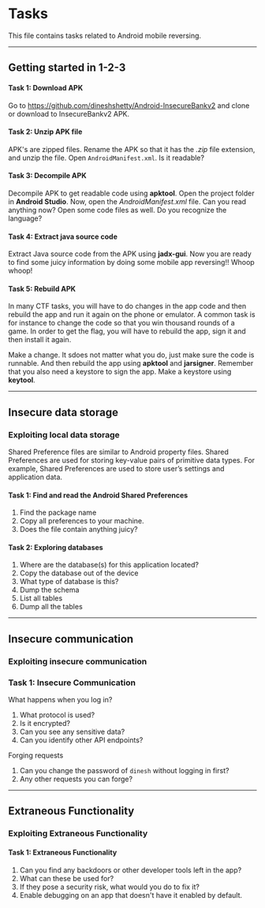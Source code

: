 # Tasks
This file contains tasks related to Android mobile reversing.

---

## Getting started in 1-2-3

#### Task 1: Download APK
Go to https://github.com/dineshshetty/Android-InsecureBankv2 
and clone or download to InsecureBankv2 APK.

#### Task 2: Unzip APK file
APK's are zipped files. Rename the APK so that it has the
_.zip_ file extension, and unzip the file. Open 
`AndroidManifest.xml`. Is it readable?

#### Task 3: Decompile APK
Decompile APK to get readable code using **apktool**. Open the 
project folder in **Android Studio**. Now, open the
_AndroidManifest.xml_ file. Can you read anything now? Open 
some code files as well. Do you recognize the language?

#### Task 4: Extract java source code
Extract Java source code from the APK using **jadx-gui**.
Now you are ready to find some juicy information by doing
some mobile app reversing!! Whoop whoop!

#### Task 5: Rebuild APK
In many CTF tasks, you will have to do changes in the app code
and then rebuild the app and run it again on the phone or 
emulator. A common task is for instance to change the code so
that you win thousand rounds of a game. In order to get the flag,
you will have to rebuild the app, sign it and then install it 
again.

Make a change. It sdoes not matter what you do, just make sure
the code is runnable. And then rebuild the app using **apktool**
and **jarsigner**. Remember that you also need a keystore to sign
the app. Make a keystore using **keytool**.

---

## Insecure data storage

### Exploiting local data storage
Shared Preference files are similar to Android property files.
Shared Preferences are used for storing key-value pairs of 
primitive data types. For example, Shared Preferences are used 
to store user’s settings and application data.

#### Task 1: Find and read the Android Shared Preferences
1. Find the package name 
2. Copy all preferences to your machine.
3. Does the file contain anything juicy?

#### Task 2: Exploring databases
1. Where are the database(s) for this application located?
2. Copy the database out of the device
3. What type of database is this?
4. Dump the schema
5. List all tables
6. Dump all the tables

---

## Insecure communication

### Exploiting insecure communication

### Task 1: Insecure Communication
What happens when you log in?
1. What protocol is used?
2. Is it encrypted?
3. Can you see any sensitive data?
4. Can you identify other API endpoints?

Forging requests
1. Can you change the password of `dinesh` without logging in first?
2. Any other requests you can forge?

---

## Extraneous Functionality

### Exploiting Extraneous Functionality

#### Task 1: Extraneous Functionality
1. Can you find any backdoors or other developer tools left in the app?
2. What can these be used for?
3. If they pose a security risk, what would you do to fix it?
4. Enable debugging on an app that doesn't have it enabled by default.
